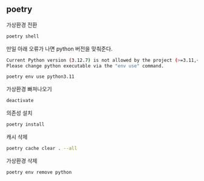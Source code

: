 

## poetry

가상환경 전환
```bash
poetry shell
```

만일 아래 오류가 나면 python 버전을 맞춰준다.
```bash
Current Python version (3.12.7) is not allowed by the project (>=3.11,<3.12).
Please change python executable via the "env use" command.

```

```bash
poetry env use python3.11
```


가상환경 빠져나오기
```bash
deactivate
```

의존성 설치
```bash
poetry install
```

캐시 삭제
```bash
poetry cache clear . --all
```

가상환경 삭제
```bash
poetry env remove python
```

